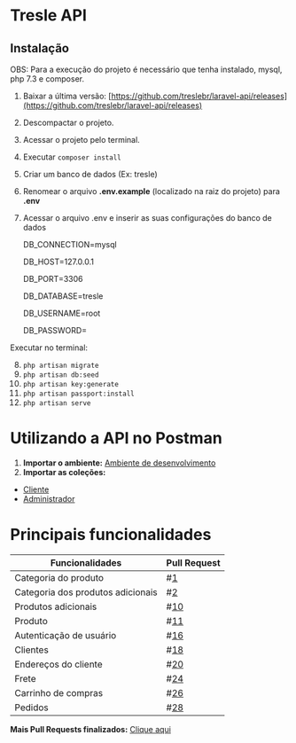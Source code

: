 
Tresle API
==============


Instalação
----------

OBS: Para a execução do projeto é necessário que tenha instalado, mysql, php 7.3 e composer. 

 1) Baixar a última versão: [https://github.com/treslebr/laravel-api/releases](https://github.com/treslebr/laravel-api/releases)
 2) Descompactar o projeto.
 3) Acessar o projeto pelo terminal. 
 4) Executar `composer install`
 5) Criar um banco de dados (Ex: tresle)
 6) Renomear o arquivo **.env.example** (localizado na raiz do projeto) para **.env**
 7) Acessar o arquivo .env e inserir as suas configurações do banco de dados 
 

    DB_CONNECTION=mysql
    
    DB_HOST=127.0.0.1
    
    DB_PORT=3306
    
    DB_DATABASE=tresle
    
    DB_USERNAME=root
    
    DB_PASSWORD=

Executar no terminal:

8) `php artisan migrate`
9) `php artisan db:seed`
10) `php artisan key:generate`
11) `php artisan passport:install`
12) `php artisan serve`

Utilizando a API no Postman
=============

1) **Importar o ambiente:** [Ambiente de desenvolvimento](https://github.com/treslebr/api-doc-swagger/blob/master/postman/Desenvolvimento.postman_environment.json)
2) **Importar as coleções:**
 -  [Cliente](https://github.com/treslebr/api-doc-swagger/blob/master/postman/Sistema%20-%20Cliente.postman_collection.json)
 -  [Administrador](https://github.com/treslebr/api-doc-swagger/blob/master/postman/Sitemas%20-%20Admin.postman_collection.json)

Principais funcionalidades
=============
| Funcionalidades       | Pull Request |
|-----------------------|--------------|
| Categoria do produto     |#[1](https://github.com/treslebr/laravel-api/pull/1)              |
| Categoria dos produtos adicionais   | #[2](https://github.com/treslebr/laravel-api/pull/2)          |
| Produtos adicionais       | #[10](https://github.com/treslebr/laravel-api/pull/10)          |
| Produto | #[11](https://github.com/treslebr/laravel-api/pull/11)           |
| Autenticação de usuário  | #[16](https://github.com/treslebr/laravel-api/pull/16)          |
| Clientes   | #[18](https://github.com/treslebr/laravel-api/pull/18)          |
| Endereços do cliente                 | #[20](https://github.com/treslebr/laravel-api/pull/20)          |
| Frete                 | #[24](https://github.com/treslebr/laravel-api/pull/24)          |
| Carrinho de compras                 | #[26](https://github.com/treslebr/laravel-api/pull/26)          |
| Pedidos                 | #[28](https://github.com/treslebr/laravel-api/pull/28)          |

**Mais Pull Requests finalizados:**  [Clique aqui](https://github.com/treslebr/laravel-api/pulls?q=is%3Apr+is%3Aclosed)
